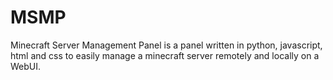 # MSMP
Minecraft Server Management Panel is a panel written in python, javascript, html and css to easily manage a minecraft server remotely and locally on a WebUI.
